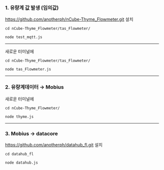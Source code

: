 ### 1. 유량계 값 발생 (임의값) 

https://github.com/anotherph/nCube-Thyme_Flowmeter.git 설치

    cd nCube-Thyme_Flowmeter/tas_Flowmeter/ 

    node test_mqtt.js

---

새로운 터미널에 

    cd nCube-Thyme_Flowmeter/tas_Flowmeter/ 

    node tas_Flowmeter.js

---

### 2. 유량계데이터 → Mobius

새로운 터미널에 

    cd nCube-Thyme_Flowmeter/

    node thyme.js


---

### 3. Mobius → datacore

https://github.com/anotherph/datahub_fl.git 설치

    cd datahub_fl

    node datahub.js


